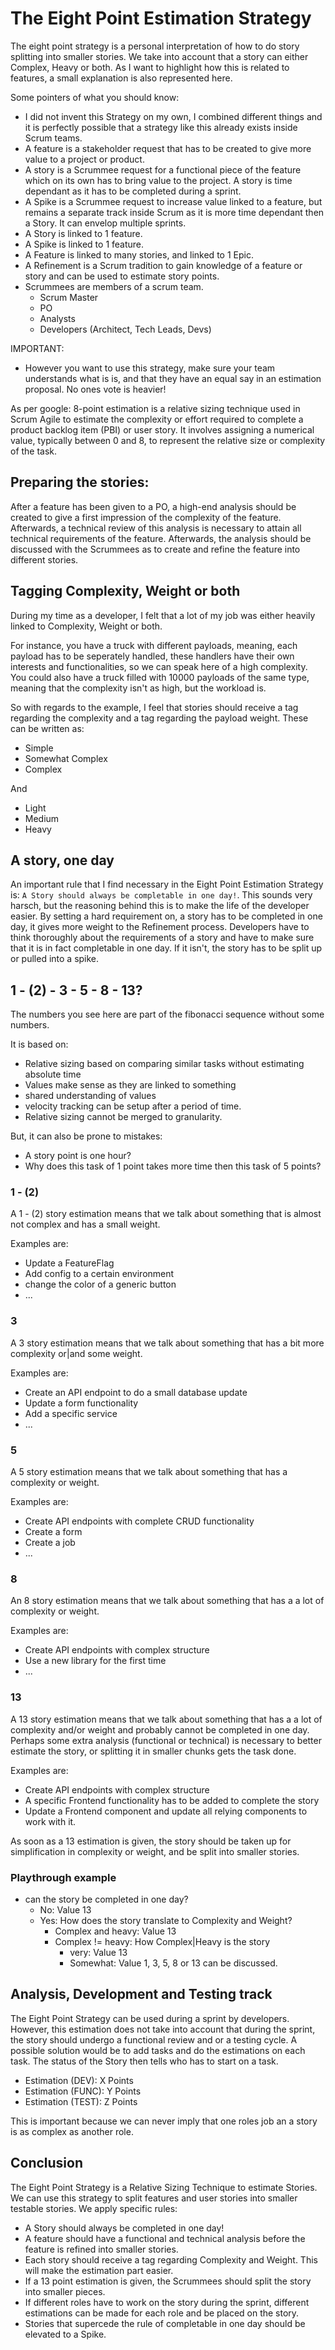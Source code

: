 # The Eight Point Estimation Strategy

The eight point strategy is a personal interpretation of how to do story splitting into smaller stories. We take into account that a story can either Complex, Heavy or both.
As I want to highlight how this is related to features, a small explanation is also represented here.

Some pointers of what you should know:

- I did not invent this Strategy on my own, I combined different things and it is perfectly possible that a strategy like this already exists inside Scrum teams.
- A feature is a stakeholder request that has to be created to give more value to a project or product.
- A story is a Scrummee request for a functional piece of the feature which on its own has to bring value to the project. A story is time dependant as it has to be completed during a sprint.
- A Spike is a Scrummee request to increase value linked to a feature, but remains a separate track inside Scrum as it is more time dependant then a Story. It can envelop multiple sprints.
- A Story is linked to 1 feature.
- A Spike is linked to 1 feature.
- A Feature is linked to many stories, and linked to 1 Epic.
- A Refinement is a Scrum tradition to gain knowledge of a feature or story and can be used to estimate story points.
- Scrummees are members of a scrum team.
  - Scrum Master
  - PO  
  - Analysts
  - Developers (Architect, Tech Leads, Devs)
 
IMPORTANT:
- However you want to use this strategy, make sure your team understands what is is, and that they have an equal say in an estimation proposal. No ones vote is heavier!
 
As per google: 8-point estimation is a relative sizing technique used in Scrum Agile to estimate the complexity or effort required to complete a product backlog item (PBI) or user story. It involves assigning a numerical value, typically between 0 and 8, to represent the relative size or complexity of the task.

## Preparing the stories:

After a feature has been given to a PO, a high-end analysis should be created to give a first impression of the complexity of the feature. Afterwards, a technical review of this analysis is necessary to attain all technical requirements of the feature.
Afterwards, the analysis should be discussed with the Scrummees as to create and refine the feature into different stories.

## Tagging Complexity, Weight or both

During my time as a developer, I felt that a lot of my job was either heavily linked to Complexity, Weight or both.

For instance, you have a truck with different payloads, meaning, each payload has to be seperately handled, these handlers have their own interests and functionalities, so we can speak here of a high complexity.
You could also have a truck filled with 10000 payloads of the same type, meaning that the complexity isn't as high, but the workload is.

So with regards to the example, I feel that stories should receive a tag regarding the complexity and a tag regarding the payload weight.
These can be written as:

- Simple
- Somewhat Complex
- Complex

And

- Light
- Medium
- Heavy

## A story, one day

An important rule that I find necessary in the Eight Point Estimation Strategy is: `A Story should always be completable in one day!`.
This sounds very harsch, but the reasoning behind this is to make the life of the developer easier. By setting a hard requirement on, a story has to be completed in one day, it gives more weight to the Refinement process. Developers have to think thoroughly about the requirements of a story and have to make sure that it is in fact completable in one day. If it isn't, the story has to be split up or pulled into a spike.

## 1 - (2) - 3 - 5 - 8 - 13?

The numbers you see here are part of the fibonacci sequence without some numbers.

It is based on:

- Relative sizing based on comparing similar tasks without estimating absolute time
- Values make sense as they are linked to something
- shared understanding of values
- velocity tracking can be setup after a period of time.
- Relative sizing cannot be merged to granularity.

But, it can also be prone to mistakes:

- A story point is one hour?
- Why does this task of 1 point takes more time then this task of 5 points?

### 1 - (2)

A 1 - (2) story estimation means that we talk about something that is almost not complex and has a small weight.

Examples are:

- Update a FeatureFlag
- Add config to a certain environment
- change the color of a generic button
- ...

### 3

A 3 story estimation means that we talk about something that has a bit more complexity or|and some weight.

Examples are: 

- Create an API endpoint to do a small database update
- Update a form functionality
- Add a specific service
- ...

### 5

A 5 story estimation means that we talk about something that has a complexity or weight.

Examples are: 

- Create API endpoints with complete CRUD functionality
- Create a form
- Create a job
- ...

### 8

An 8 story estimation means that we talk about something that has a a lot of complexity or weight.

Examples are: 

- Create API endpoints with complex structure
- Use a new library for the first time
- ...

### 13

A 13 story estimation means that we talk about something that has a a lot of complexity and/or weight and probably cannot be completed in one day. Perhaps some extra analysis (functional or technical) is necessary to better estimate the story, or splitting it in smaller chunks gets the task done.

Examples are:

- Create API endpoints with complex structure
- A specific Frontend functionality has to be added to complete the story
- Update a Frontend component and update all relying components to work with it.

As soon as a 13 estimation is given, the story should be taken up for simplification in complexity or weight, and be split into smaller stories.

### Playthrough example

- can the story be completed in one day?
  - No: Value 13
  - Yes: How does the story translate to Complexity and Weight?
    - Complex and heavy: Value 13
    - Complex != heavy: How Complex|Heavy is the story
      - very: Value 13
      - Somewhat: Value 1, 3, 5, 8 or 13 can be discussed.
     
## Analysis, Development and Testing track

The Eight Point Strategy can be used during a sprint by developers. However, this estimation does not take into account that during the sprint, the story should undergo a functional review and or a testing cycle. A possible solution would be to add tasks and do the estimations on each task. The status of the Story then tells who has to start on a task.

- Estimation (DEV): X Points
- Estimation (FUNC): Y Points
- Estimation (TEST): Z Points

This is important because we can never imply that one roles job an a story is as complex as another role.

## Conclusion

The Eight Point Strategy is a Relative Sizing Technique to estimate Stories. We can use this strategy to split features and user stories into smaller testable stories. 
We apply specific rules:

- A Story should always be completed in one day!
- A feature should have a functional and technical analysis before the feature is refined into smaller stories.
- Each story should receive a tag regarding Complexity and Weight. This will make the estimation part easier.
- If a 13 point estimation is given, the Scrummees should split the story into smaller pieces.
- If different roles have to work on the story during the sprint, different estimations can be made for each role and be placed on the story.
- Stories that supercede the rule of completable in one day should be elevated to a Spike.
